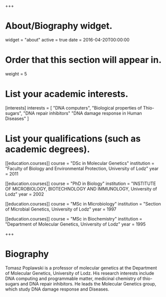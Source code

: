 +++
# About/Biography widget.
widget = "about"
active = true
date = 2016-04-20T00:00:00

# Order that this section will appear in.
weight = 5

# List your academic interests.
[interests]
  interests = [
    "DNA computers",
    "Biological properties of Thio-sugars",
    "DNA repair inhibitors"
    "DNA damage response in Human Diseases"
  ]

# List your qualifications (such as academic degrees).
[[education.courses]]
  course = "DSc in Molecular Genetics"
  institution = "Faculty of Biology and Environmental Protection, University of Lodz"
  year = 2011

[[education.courses]]
  course = "PhD in Biology"
  institution = "INSTITUTE OF MICROBIOLOGY, BIOTECHNOLOGY AND IMMUNOLOGY, University of Lodz"
  year = 2002

[[education.courses]]
    course = "MSc in Microbiology"
    institution = "Section of Microbial Genetics, University of Lodz"
    year = 1997

[[education.courses]]
  course = "MSc in Biochemistry"
  institution = "Department of Molecular Genetics, University of Lodz"
  year = 1995

+++

# Biography

Tomasz Poplawski  is a professor of molecular genetics at the Department of Molecular Genetics, University of Lodz. His research interests include DNA computing and programmable matter, medicinal chemistry of thio-sugars and DNA repair inhibitors. He leads the Molecular Genetics group, which study DNA damage response and Diseases.
